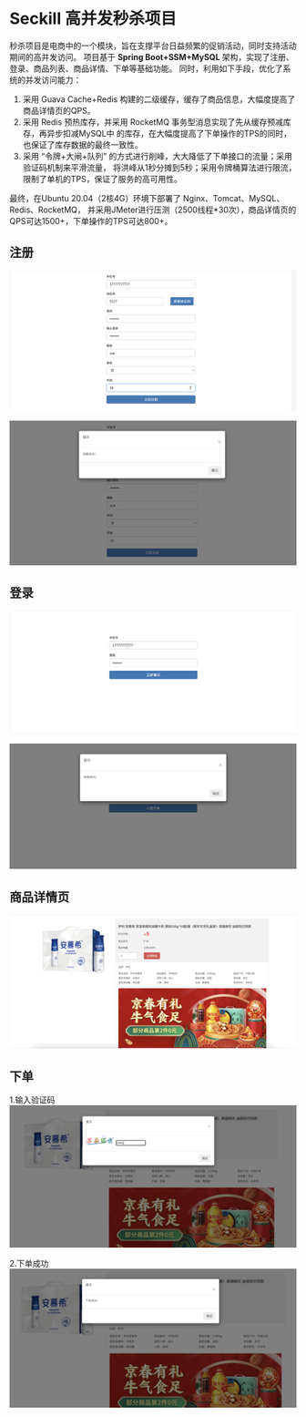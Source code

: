 # Seckill 高并发秒杀项目

秒杀项目是电商中的一个模块，旨在支撑平台日益频繁的促销活动，同时支持活动期间的高并发访问。
项目基于 **Spring Boot+SSM+MySQL** 架构，实现了注册、登录、商品列表、商品详情、下单等基础功能。
同时，利用如下手段，优化了系统的并发访问能力：
1. 采用 Guava Cache+Redis 构建的二级缓存，缓存了商品信息，大幅度提高了商品详情页的QPS。
2. 采用 Redis 预热库存，并采用 RocketMQ 事务型消息实现了先从缓存预减库存，再异步扣减MySQL中
   的库存，在大幅度提高了下单操作的TPS的同时，也保证了库存数据的最终一致性。
3. 采用 “令牌+大闸+队列” 的方式进行削峰，大大降低了下单接口的流量；采用验证码机制来平滑流量，
   将洪峰从1秒分摊到5秒；采用令牌桶算法进行限流，限制了单机的TPS，保证了服务的高可用性。

最终，在Ubuntu 20.04（2核4G）环境下部署了 Nginx、Tomcat、MySQL、Redis、RocketMQ，
   并采用JMeter进行压测（2500线程*30次），商品详情页的QPS可达1500+，下单操作的TPS可达800+。

## 注册
![](img/注册.png)

![](img/注册成功.png)
## 登录
![](img/登录.png)

![](img/登录成功.png)
## 商品详情页
![](img/商品详情.png)
## 下单
1.输入验证码
![](img/验证码.png)

2.下单成功
![](img/下单成功.png)